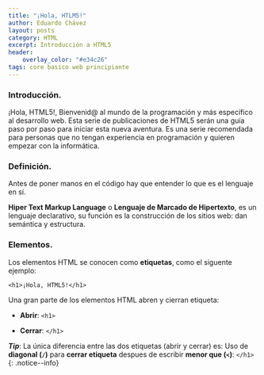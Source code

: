 ```yaml
---
title: "¡Hola, HTLM5!"
author: Eduardo Chávez
layout: posts
category: HTML
excerpt: Introducción a HTML5
header:
    overlay_color: "#e34c26"
tags: core basico web principiante
---
```

### Introducción.

¡Hola, HTML5!, Bienvenid@ al mundo de la programación y más específico al desarrollo web. Esta serie de publicaciones de HTML5 serán una guía paso por paso para iniciar esta nueva aventura.
Es una serie recomendada para personas que no tengan experiencia en programación y quieren empezar con la informática.

### Definición.
Antes de poner manos en el código hay que entender lo que es el lenguaje en sí.

__Hiper Text Markup Language__ o __Lenguaje de Marcado de Hipertexto__, es un lenguaje declarativo, su función es la construcción de los sitios web: dan semántica y estructura.

### Elementos.

Los elementos HTML se conocen como **etiquetas**, como el siguente ejemplo:

```
<h1>¡Hola, HTML5!</h1>
```


Una gran parte de los elementos HTML abren y cierran etiqueta:


- **Abrir**: `<h1>`

- **Cerrar**: `</h1>`

_**Tip**_: La única diferencia entre las dos etiquetas (abrir y cerrar) es: Uso de **diagonal (`/`)** para **cerrar etiqueta** despues de escribir **menor que (`<`)**: `</h1>`
{: .notice--info}
